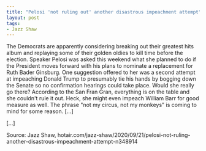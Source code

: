 ```yaml
---
title: "Pelosi 'not ruling out' another disastrous impeachment attempt"
layout: post
tags:
- Jazz Shaw
---
```


The Democrats are apparently considering breaking out their greatest hits album and replaying some of their golden oldies to kill time before the election. Speaker Pelosi was asked this weekend what she planned to do if the President moves forward with his plans to nominate a replacement for Ruth Bader Ginsburg. One suggestion offered to her was a second attempt at impeaching Donald Trump to presumably tie his hands by bogging down the Senate so no confirmation hearings could take place. Would she really go there? According to the San Fran Gran, everything is on the table and she couldn't rule it out. Heck, she might even impeach William Barr for good measure as well. The phrase "not my circus, not my monkeys" is coming to mind for some reason. \[...\]

\[...\]

Source: Jazz Shaw, hotair.com/jazz-shaw/2020/09/21/pelosi-not-ruling-another-disastrous-impeachment-attempt-n348914

